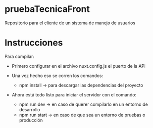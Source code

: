 # pruebaTecnicaFront
Repositorio para el cliente de un sistema de manejo de usuarios

# Instrucciones

Para compilar: 

- Primero configurar en el archivo nuxt.config.js el puerto de la API

- Una vez hecho eso se corren los comandos:
    - npm install -> para descargar las dependencias del proyecto

- Ahora está todo listo para iniciar el servidor con el comando:
    - npm run dev -> en caso de querer compilarlo en un entorno de desarrollo
    - npm run start -> en caso de que sea un entorno de pruebas o producción
